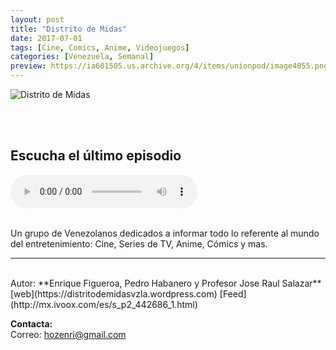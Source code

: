 ```yaml
---
layout: post
title: "Distrito de Midas"
date: 2017-07-01
tags: [Cine, Comics, Anime, Videojuegos]
categories: [Venezuela, Semanal]
preview: https://ia601505.us.archive.org/4/items/unionpod/image4055.png
---
```


![Distrito de Midas](https://ia601505.us.archive.org/4/items/unionpod/DistritoDeMidas500.png)

<br/>
<br/>

## Escucha el último episodio

<!--reproductor-feed=http://www.ivoox.com/distrito-midas_fg_f1442686_filtro_1.xml-->
<!--reproductor-start-->
<audio id="audio" preload="auto" controls="" src="http://www.ivoox.com/distrito-midas-star-wars-viii-juego-de_mf_20240495_feed_1.mp3"></audio>
<!--reproductor-end-->

<br/> 
Un grupo de Venezolanos dedicados a informar todo lo referente al mundo del entretenimiento: Cine, Series de TV, Anime, Cómics y mas.

_ _ _
<br>
Autor: **Enrique Figueroa, Pedro Habanero y Profesor Jose Raul Salazar**  
[web](https://distritodemidasvzla.wordpress.com)  
[Feed](http://mx.ivoox.com/es/s_p2_442686_1.html)  




**Contacta:**  
Correo: [hozenri@gmail.com](mailto:hozenri@gmail.com)  

